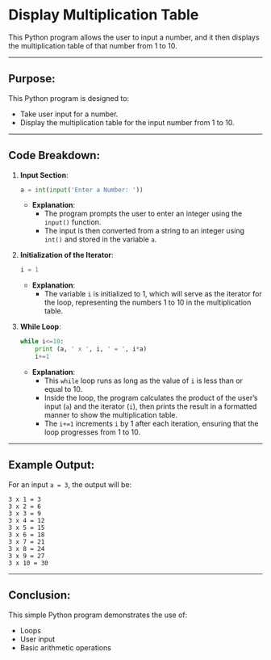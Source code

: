 # Display Multiplication Table

This Python program allows the user to input a number, and it then displays the multiplication table of that number from 1 to 10.

---

## Purpose:

This Python program is designed to:
- Take user input for a number.
- Display the multiplication table for the input number from 1 to 10.

---

## Code Breakdown:

1. **Input Section**:
   ```python
   a = int(input('Enter a Number: '))
   ```
   - **Explanation**: 
     - The program prompts the user to enter an integer using the `input()` function.
     - The input is then converted from a string to an integer using `int()` and stored in the variable `a`.

2. **Initialization of the Iterator**:
   ```python
   i = 1
   ```
   - **Explanation**:
     - The variable `i` is initialized to 1, which will serve as the iterator for the loop, representing the numbers 1 to 10 in the multiplication table.

3. **While Loop**:
   ```python
   while i<=10:
       print (a, ' x ', i, ' = ', i*a)
       i+=1
   ```
   - **Explanation**:
     - This `while` loop runs as long as the value of `i` is less than or equal to 10.
     - Inside the loop, the program calculates the product of the user’s input (`a`) and the iterator (`i`), then prints the result in a formatted manner to show the multiplication table.
     - The `i+=1` increments `i` by 1 after each iteration, ensuring that the loop progresses from 1 to 10.

---

## Example Output:

For an input `a = 3`, the output will be:

```
3 x 1 = 3
3 x 2 = 6
3 x 3 = 9
3 x 4 = 12
3 x 5 = 15
3 x 6 = 18
3 x 7 = 21
3 x 8 = 24
3 x 9 = 27
3 x 10 = 30
```

---

## Conclusion:

This simple Python program demonstrates the use of:
- Loops
- User input
- Basic arithmetic operations
